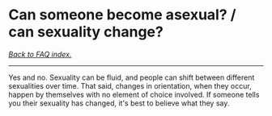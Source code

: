 # Can someone become asexual? / can sexuality change?

[*Back to FAQ index.*](w/asexuality/faq)

---

Yes and no. Sexuality can be fluid, and people can shift between different sexualities over time. That said, changes in orientation, when they occur, happen by themselves with no element of choice involved. If someone tells you their sexuality has changed, it's best to believe what they say.